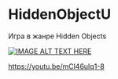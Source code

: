# HiddenObjectU
Игра в жанре Hidden Objects

[![IMAGE ALT TEXT HERE](https://img.youtube.com/vi/mCl46uIq1-8/0.jpg)](https://www.youtube.com/watch?v=mCl46uIq1-8)

https://youtu.be/mCl46uIq1-8
